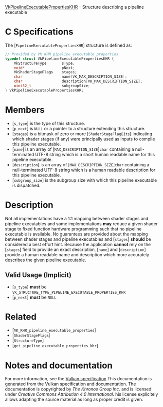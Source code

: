 [VkPipelineExecutablePropertiesKHR](https://www.khronos.org/registry/vulkan/specs/1.3-extensions/man/html/VkPipelineExecutablePropertiesKHR.html) - Structure describing a pipeline executable

# C Specifications
The [`PipelineExecutablePropertiesKHR`] structure is defined as:
```c
// Provided by VK_KHR_pipeline_executable_properties
typedef struct VkPipelineExecutablePropertiesKHR {
    VkStructureType       sType;
    void*                 pNext;
    VkShaderStageFlags    stages;
    char                  name[VK_MAX_DESCRIPTION_SIZE];
    char                  description[VK_MAX_DESCRIPTION_SIZE];
    uint32_t              subgroupSize;
} VkPipelineExecutablePropertiesKHR;
```

# Members
- [`s_type`] is the type of this structure.
- [`p_next`] is `NULL` or a pointer to a structure extending this structure.
- [`stages`] is a bitmask of zero or more [`ShaderStageFlagBits`] indicating which shader stages (if any) were principally used as inputs to compile this pipeline executable.
- [`name`] is an array of [`MAX_DESCRIPTION_SIZE`]`char` containing a null-terminated UTF-8 string which is a short human readable name for this pipeline executable.
- [`description`] is an array of [`MAX_DESCRIPTION_SIZE`]`char` containing a null-terminated UTF-8 string which is a human readable description for this pipeline executable.
- [`subgroup_size`] is the subgroup size with which this pipeline executable is dispatched.

# Description
Not all implementations have a 1:1 mapping between shader stages and
pipeline executables and some implementations  **may**  reduce a given shader
stage to fixed function hardware programming such that no pipeline
executable is available.
No guarantees are provided about the mapping between shader stages and
pipeline executables and [`stages`] **should**  be considered a best effort
hint.
Because the application  **cannot**  rely on the [`stages`] field to provide an
exact description, [`name`] and [`description`] provide a human readable
name and description which more accurately describes the given pipeline
executable.
## Valid Usage (Implicit)
-  [`s_type`] **must**  be `VK_STRUCTURE_TYPE_PIPELINE_EXECUTABLE_PROPERTIES_KHR`
-  [`p_next`] **must**  be `NULL`

# Related
- [`VK_KHR_pipeline_executable_properties`]
- [`ShaderStageFlags`]
- [`StructureType`]
- [`get_pipeline_executable_properties_khr`]

# Notes and documentation
For more information, see the [Vulkan specification](https://www.khronos.org/registry/vulkan/specs/1.3-extensions/html/vkspec.html)
This documentation is generated from the Vulkan specification and documentation.
The documentation is copyrighted by *The Khronos Group Inc.* and is licensed under *Creative Commons Attribution 4.0 International*.
his license explicitely allows adapting the source material as long as proper credit is given.
        